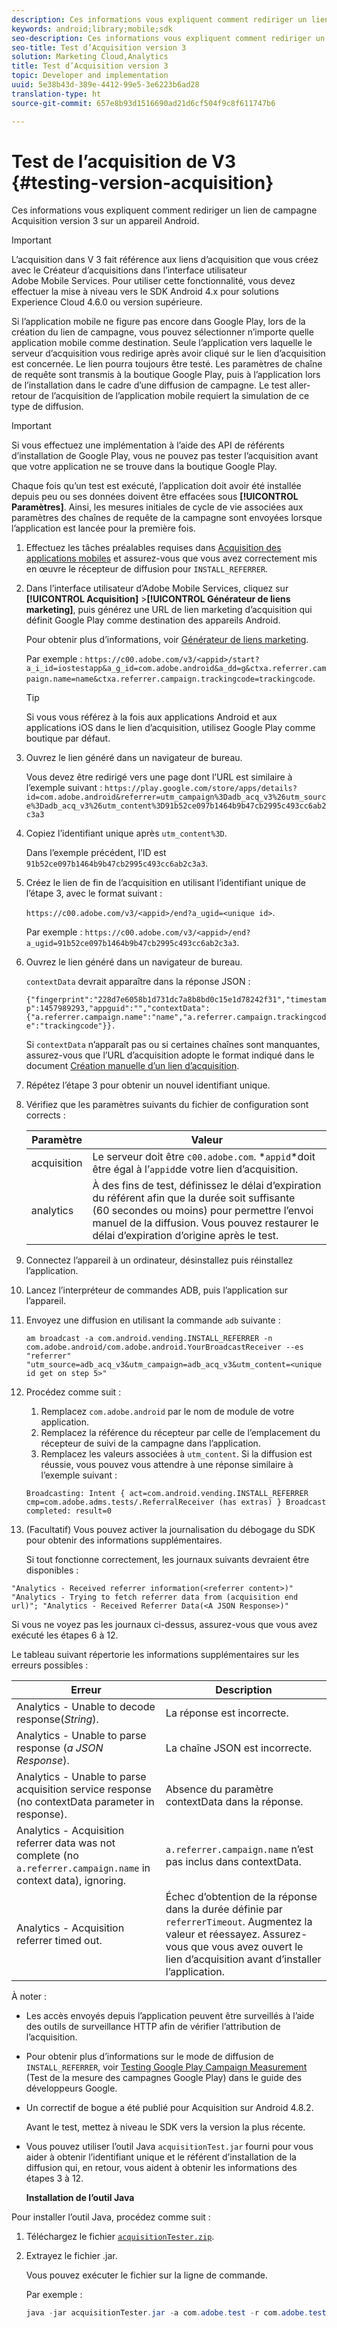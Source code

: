 ```yaml
---
description: Ces informations vous expliquent comment rediriger un lien de campagne Acquisition version 3 sur un appareil Android.
keywords: android;library;mobile;sdk
seo-description: Ces informations vous expliquent comment rediriger un lien de campagne Acquisition version 3 sur un appareil Android.
seo-title: Test d’Acquisition version 3
solution: Marketing Cloud,Analytics
title: Test d’Acquisition version 3
topic: Developer and implementation
uuid: 5e38b43d-389e-4412-99e5-3e6223b6ad28
translation-type: ht
source-git-commit: 657e8b93d1516690ad21d6cf504f9c8f611747b6

---
```



# Test de l’acquisition de V3 {#testing-version-acquisition}

Ces informations vous expliquent comment rediriger un lien de campagne Acquisition version 3 sur un appareil Android.

>[!IMPORTANT]
>
>L’acquisition dans V 3 fait référence aux liens d’acquisition que vous créez avec le Créateur d’acquisitions dans l’interface utilisateur Adobe Mobile Services. Pour utiliser cette fonctionnalité, vous devez effectuer la mise à niveau vers le SDK Android 4.x pour solutions Experience Cloud 4.6.0 ou version supérieure.

Si l’application mobile ne figure pas encore dans Google Play, lors de la création du lien de campagne, vous pouvez sélectionner n’importe quelle application mobile comme destination. Seule l’application vers laquelle le serveur d’acquisition vous redirige après avoir cliqué sur le lien d’acquisition est concernée. Le lien pourra toujours être testé. Les paramètres de chaîne de requête sont transmis à la boutique Google Play, puis à l’application lors de l’installation dans le cadre d’une diffusion de campagne. Le test aller-retour de l’acquisition de l’application mobile requiert la simulation de ce type de diffusion.

>[!IMPORTANT]
>
>Si vous effectuez une implémentation à l’aide des API de référents d’installation de Google Play, vous ne pouvez pas tester l’acquisition avant que votre application ne se trouve dans la boutique Google Play.

Chaque fois qu’un test est exécuté, l’application doit avoir été installée depuis peu ou ses données doivent être effacées sous **[!UICONTROL Paramètres]**. Ainsi, les mesures initiales de cycle de vie associées aux paramètres des chaînes de requête de la campagne sont envoyées lorsque l’application est lancée pour la première fois.

1. Effectuez les tâches préalables requises dans [Acquisition des applications mobiles](/help/android/acquisition-main/acquisition.md) et assurez-vous que vous avez correctement mis en œuvre le récepteur de diffusion pour `INSTALL_REFERRER`.

1. Dans l’interface utilisateur d’Adobe Mobile Services, cliquez sur **[!UICONTROL Acquisition]** >**[!UICONTROL  Générateur de liens marketing]**, puis générez une URL de lien marketing d’acquisition qui définit Google Play comme destination des appareils Android.

   Pour obtenir plus d’informations, voir [Générateur de liens marketing](/help/using/acquisition-main/c-marketing-links-builder/c-marketing-links-builder.md).

   Par exemple : `https://c00.adobe.com/v3/<appid>/start?a_i_id=iostestapp&a_g_id=com.adobe.android&a_dd=g&ctxa.referrer.campaign.name=name&ctxa.referrer.campaign.trackingcode=trackingcode`.

   >[!TIP]
   >
   >Si vous vous référez à la fois aux applications Android et aux applications iOS dans le lien d’acquisition, utilisez Google Play comme boutique par défaut.

1. Ouvrez le lien généré dans un navigateur de bureau.

   Vous devez être redirigé vers une page dont l’URL est similaire à l’exemple suivant :
   `https://play.google.com/store/apps/details?id=com.adobe.android&referrer=utm_campaign%3Dadb_acq_v3%26utm_source%3Dadb_acq_v3%26utm_content%3D91b52ce097b1464b9b47cb2995c493cc6ab2c3a3`

1. Copiez l’identifiant unique après `utm_content%3D`.

   Dans l’exemple précédent, l’ID est `91b52ce097b1464b9b47cb2995c493cc6ab2c3a3`.

1. Créez le lien de fin de l’acquisition en utilisant l’identifiant unique de l’étape 3, avec le format suivant :

   `https://c00.adobe.com/v3/<appid>/end?a_ugid=<unique id>`.

   Par exemple : `https://c00.adobe.com/v3/<appid>/end?a_ugid=91b52ce097b1464b9b47cb2995c493cc6ab2c3a3`.

1. Ouvrez le lien généré dans un navigateur de bureau.

   `contextData` devrait apparaître dans la réponse JSON :

   `{"fingerprint":"228d7e6058b1d731dc7a8b8bd0c15e1d78242f31","timestamp":1457989293,"appguid":"","contextData":{"a.referrer.campaign.name":"name","a.referrer.campaign.trackingcode":"trackingcode"}}.`

   Si `contextData` n’apparaît pas ou si certaines chaînes sont manquantes, assurez-vous que l’URL d’acquisition adopte le format indiqué dans le document [Création manuelle d’un lien d’acquisition](/help/using/acquisition-main/c-marketing-links-builder/acquisition-link-manual.md).
1. Répétez l’étape 3 pour obtenir un nouvel identifiant unique.
1. Vérifiez que les paramètres suivants du fichier de configuration sont corrects :

   | Paramètre | Valeur |
   |--- |--- |
   | acquisition | Le serveur doit être `c00.adobe.com`. *`appid`*doit être égal à l’`appid`de votre lien d’acquisition. |
   | analytics | À des fins de test, définissez le délai d’expiration du référent afin que la durée soit suffisante (60 secondes ou moins) pour permettre l’envoi manuel de la diffusion. Vous pouvez restaurer le délai d’expiration d’origine après le test. |

1. Connectez l’appareil à un ordinateur, désinstallez puis réinstallez l’application.
1. Lancez l’interpréteur de commandes ADB, puis l’application sur l’appareil.
1. Envoyez une diffusion en utilisant la commande `adb` suivante :

   `am broadcast -a com.android.vending.INSTALL_REFERRER -n com.adobe.android/com.adobe.android.YourBroadcastReceiver --es "referrer" "utm_source=adb_acq_v3&utm_campaign=adb_acq_v3&utm_content=<unique id get on step 5>"`

1. Procédez comme suit :
   1. Remplacez `com.adobe.android` par le nom de module de votre application.
   1. Remplacez la référence du récepteur par celle de l’emplacement du récepteur de suivi de la campagne dans l’application.
   1. Remplacez les valeurs associées à `utm_content`.
   Si la diffusion est réussie, vous pouvez vous attendre à une réponse similaire à l’exemple suivant :

   `Broadcasting: Intent
{ act=com.android.vending.INSTALL_REFERRER cmp=com.adobe.adms.tests/.ReferralReceiver (has extras) }
Broadcast completed: result=0`

1. (Facultatif) Vous pouvez activer la journalisation du débogage du SDK pour obtenir des informations supplémentaires.

   Si tout fonctionne correctement, les journaux suivants devraient être disponibles :

`"Analytics - Received referrer information(<referrer content>)"   "Analytics - Trying to fetch referrer data from (acquisition end url)"; "Analytics - Received Referrer Data(<A JSON Response>)"`

Si vous ne voyez pas les journaux ci-dessus, assurez-vous que vous avez exécuté les étapes 6 à 12.

Le tableau suivant répertorie les informations supplémentaires sur les erreurs possibles :

| Erreur | Description |
|--- |--- |
| Analytics - Unable to decode response(*String*). | La réponse est incorrecte. |
| Analytics - Unable to parse response (*a JSON Response*). | La chaîne JSON est incorrecte. |
| Analytics - Unable to parse acquisition service response (no contextData parameter in response). | Absence du paramètre contextData dans la réponse. |
| Analytics - Acquisition referrer data was not complete (no `a.referrer.campaign.name` in context data), ignoring. | `a.referrer.campaign.name` n’est pas inclus dans contextData. |
| Analytics - Acquisition referrer timed out. | Échec d’obtention de la réponse dans la durée définie par `referrerTimeout`. Augmentez la valeur et réessayez.  Assurez-vous que vous avez ouvert le lien d’acquisition avant d’installer l’application. |

À noter :

* Les accès envoyés depuis l’application peuvent être surveillés à l’aide des outils de surveillance HTTP afin de vérifier l’attribution de l’acquisition.
* Pour obtenir plus d’informations sur le mode de diffusion de `INSTALL_REFERRER`, voir [Testing Google Play Campaign Measurement](https://developers.google.com/analytics/solutions/testing-play-campaigns) (Test de la mesure des campagnes Google Play) dans le guide des développeurs Google.

* Un correctif de bogue a été publié pour Acquisition sur Android 4.8.2.

   Avant le test, mettez à niveau le SDK vers la version la plus récente.

* Vous pouvez utiliser l’outil Java `acquisitionTest.jar` fourni pour vous aider à obtenir l’identifiant unique et le référent d’installation de la diffusion qui, en retour, vous aident à obtenir les informations des étapes 3 à 12.

   **Installation de l’outil Java**

Pour installer l’outil Java, procédez comme suit :

1. Téléchargez le fichier [`acquisitionTester.zip`](/help/android/assets/acquisitionTester.zip).

1. Extrayez le fichier .jar.

   Vous pouvez exécuter le fichier sur la ligne de commande.

   Par exemple :

   ```java
   java -jar acquisitionTester.jar -a com.adobe.test -r com.adobe.test.ReferrerReceiver -l "https://c00.adobe.com/v3/appid/start?a_i_id=123456&a_g_id=com.adobe.test&a_dd=i&ctxa.referrer.campaign.name=name&ctxa.referrer.campaign.trackingcode=1234
   ```

